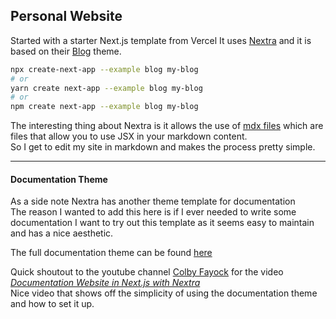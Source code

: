 ## Personal Website

Started with a starter Next.js template from Vercel
It uses [Nextra](https://nextra.site/) and it is based on their [Blog](https://nextra.site/docs/blog-theme/start) theme.  

```bash
npx create-next-app --example blog my-blog
# or
yarn create next-app --example blog my-blog
# or
npm create next-app --example blog my-blog
```

The interesting thing about Nextra is it allows the use of [mdx files](https://mdxjs.com/docs/what-is-mdx/) which are files that allow you to use JSX in your markdown content.  
So I get to edit my site in markdown and makes the process pretty simple.

---

#### Documentation Theme

As a side note Nextra has another theme template for documentation   
The reason I wanted to add this here is if I ever needed to write some documentation I want to try out this template as it seems easy to maintain and has a nice aesthetic.
  

The full documentation theme can be found [here](https://nextra.site/docs/docs-theme/start)

Quick shoutout to the youtube channel [Colby Fayock](https://www.youtube.com/@colbyfayock) for the video 
_[Documentation Website in Next.js with Nextra](https://www.youtube.com/watch?v=mVDMvYQL7-A)_   
Nice video that shows off the simplicity of using the documentation theme and how to set it up.





